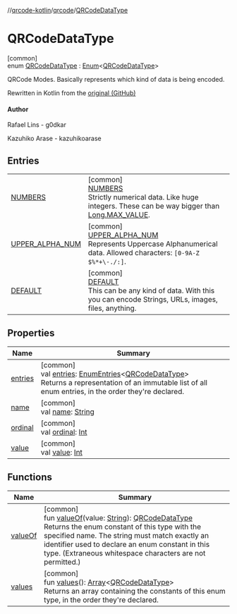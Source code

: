 //[qrcode-kotlin](../../../index.md)/[qrcode](../index.md)/[QRCodeDataType](index.md)

# QRCodeDataType

[common]\
enum [QRCodeDataType](index.md) : [Enum](https://kotlinlang.org/api/latest/jvm/stdlib/kotlin/-enum/index.html)&lt;[QRCodeDataType](index.md)&gt; 

QRCode Modes. Basically represents which kind of data is being encoded.

Rewritten in Kotlin from the [original (GitHub)](https://github.com/kazuhikoarase/qrcode-generator/blob/master/java/src/main/java/com/d_project/qrcode/Mode.java)

#### Author

Rafael Lins - g0dkar

Kazuhiko Arase - kazuhikoarase

## Entries

| | |
|---|---|
| [NUMBERS](-n-u-m-b-e-r-s/index.md) | [common]<br>[NUMBERS](-n-u-m-b-e-r-s/index.md)<br>Strictly numerical data. Like huge integers. These can be way bigger than [Long.MAX_VALUE](https://kotlinlang.org/api/latest/jvm/stdlib/kotlin/-long/-m-a-x_-v-a-l-u-e.html). |
| [UPPER_ALPHA_NUM](-u-p-p-e-r_-a-l-p-h-a_-n-u-m/index.md) | [common]<br>[UPPER_ALPHA_NUM](-u-p-p-e-r_-a-l-p-h-a_-n-u-m/index.md)<br>Represents Uppercase Alphanumerical data. Allowed characters: `[0-9A-Z $%*+\-./:]`. |
| [DEFAULT](-d-e-f-a-u-l-t/index.md) | [common]<br>[DEFAULT](-d-e-f-a-u-l-t/index.md)<br>This can be any kind of data. With this you can encode Strings, URLs, images, files, anything. |

## Properties

| Name | Summary |
|---|---|
| [entries](entries.md) | [common]<br>val [entries](entries.md): [EnumEntries](https://kotlinlang.org/api/latest/jvm/stdlib/kotlin.enums/-enum-entries/index.html)&lt;[QRCodeDataType](index.md)&gt;<br>Returns a representation of an immutable list of all enum entries, in the order they're declared. |
| [name](../../qrcode.internals/-q-r-code-region/-u-n-k-n-o-w-n/index.md#-372974862%2FProperties%2F345188675) | [common]<br>val [name](../../qrcode.internals/-q-r-code-region/-u-n-k-n-o-w-n/index.md#-372974862%2FProperties%2F345188675): [String](https://kotlinlang.org/api/latest/jvm/stdlib/kotlin/-string/index.html) |
| [ordinal](../../qrcode.internals/-q-r-code-region/-u-n-k-n-o-w-n/index.md#-739389684%2FProperties%2F345188675) | [common]<br>val [ordinal](../../qrcode.internals/-q-r-code-region/-u-n-k-n-o-w-n/index.md#-739389684%2FProperties%2F345188675): [Int](https://kotlinlang.org/api/latest/jvm/stdlib/kotlin/-int/index.html) |
| [value](value.md) | [common]<br>val [value](value.md): [Int](https://kotlinlang.org/api/latest/jvm/stdlib/kotlin/-int/index.html) |

## Functions

| Name | Summary |
|---|---|
| [valueOf](value-of.md) | [common]<br>fun [valueOf](value-of.md)(value: [String](https://kotlinlang.org/api/latest/jvm/stdlib/kotlin/-string/index.html)): [QRCodeDataType](index.md)<br>Returns the enum constant of this type with the specified name. The string must match exactly an identifier used to declare an enum constant in this type. (Extraneous whitespace characters are not permitted.) |
| [values](values.md) | [common]<br>fun [values](values.md)(): [Array](https://kotlinlang.org/api/latest/jvm/stdlib/kotlin/-array/index.html)&lt;[QRCodeDataType](index.md)&gt;<br>Returns an array containing the constants of this enum type, in the order they're declared. |
